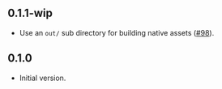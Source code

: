 ## 0.1.1-wip

- Use an `out/` sub directory for building native assets
  ([#98](https://github.com/dart-lang/native/issues/98)).

## 0.1.0

- Initial version.
